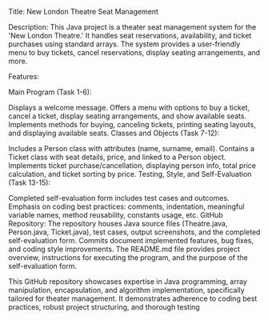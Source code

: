 Title: New London Theatre Seat Management

Description:
This Java project is a theater seat management system for the 'New London Theatre.' It handles seat reservations, availability, and ticket purchases using standard arrays. The system provides a user-friendly menu to buy tickets, cancel reservations, display seating arrangements, and more.

Features:

Main Program (Task 1-6):

Displays a welcome message.
Offers a menu with options to buy a ticket, cancel a ticket, display seating arrangements, and show available seats.
Implements methods for buying, canceling tickets, printing seating layouts, and displaying available seats.
Classes and Objects (Task 7-12):

Includes a Person class with attributes (name, surname, email).
Contains a Ticket class with seat details, price, and linked to a Person object.
Implements ticket purchase/cancellation, displaying person info, total price calculation, and ticket sorting by price.
Testing, Style, and Self-Evaluation (Task 13-15):

Completed self-evaluation form includes test cases and outcomes.
Emphasis on coding best practices: comments, indentation, meaningful variable names, method reusability, constants usage, etc.
GitHub Repository:
The repository houses Java source files (Theatre.java, Person.java, Ticket.java), test cases, output screenshots, and the completed self-evaluation form. Commits document implemented features, bug fixes, and coding style improvements. The README.md file provides project overview, instructions for executing the program, and the purpose of the self-evaluation form.

This GitHub repository showcases expertise in Java programming, array manipulation, encapsulation, and algorithm implementation, specifically tailored for theater management. It demonstrates adherence to coding best practices, robust project structuring, and thorough testing
